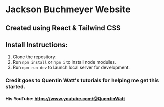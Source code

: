 # Jackson Buchmeyer Website
## Created using React & Tailwind CSS

## Install Instructions:
1. Clone the repository.
2. Run ```npm install``` or ```npm i``` to install node modules.
3. Run ```npm run dev``` to launch local server for development.

### Credit goes to Quentin Watt's tutorials for helping me get this started.
#### His YouTube: https://www.youtube.com/@QuentinWatt